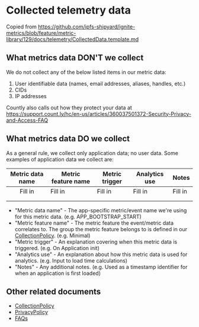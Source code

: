 # Collected telemetry data

Copied from https://github.com/ipfs-shipyard/ignite-metrics/blob/feature/metric-library/129/docs/telemetry/CollectedData.template.md

<!--
This is the default for projects using the ignite-metrics library. Each project's own `./docs/telemetry/CollectedData.md` file should contain very specific information under each of the following sections:

* 'What metrics data DO we collect'

-->
## What metrics data DON'T we collect

We do not collect any of the below listed items in our metric data:

1. User identifiable data (names, email addresses, aliases, handles, etc.)
2. CIDs
3. IP addresses

Countly also calls out how they protect your data at https://support.count.ly/hc/en-us/articles/360037501372-Security-Privacy-and-Access-FAQ

## What metrics data DO we collect

As a general rule, we collect only application data; no user data. Some examples of application data we collect are:

| Metric data name | Metric feature name | Metric trigger | Analytics use | Notes         |
|:----------------:|---------------------|----------------|---------------|---------------|
| Fill in          | Fill in             | Fill in        | Fill in       | Fill in       |
|                  |                     |                |               |               |
|                  |                     |                |               |               |

* "Metric data name" - The app-specific metric/event name we're using for this metric data. (e.g. APP_BOOTSTRAP_START)
* "Metric feature name" - The metric feature the event/metric data correlates to. The group the metric feature belongs to is defined in our [CollectionPolicy](https://github.com/ipfs-shipyard/ignite-metrics/blob/feature/telemetry-documentation/docs/telemetry/CollectionPolicy.md#metric-features-and-their-groupings). (e.g. Minimal)
* "Metric trigger" - An explanation covering when this metric data is triggered. (e.g. On Application init)
* "Analytics use" - An explanation about how this metric data is used for analytics. (e.g. Input to load time calculations)
* "Notes" - Any additional notes. (e.g. Used as a timestamp identifier for when an application is first loaded)

## Other related documents

* [CollectionPolicy](https://github.com/ipfs-shipyard/ignite-metrics/blob/feature/metric-library/129/docs/telemetry/CollectionPolicy.md)
* [PrivacyPolicy](https://github.com/ipfs-shipyard/ignite-metrics/blob/feature/metric-library/129/docs/telemetry/PrivacyPolicy.md)
* [FAQs](https://github.com/ipfs-shipyard/ignite-metrics/blob/feature/metric-library/129/docs/telemetry/FAQs.md)
